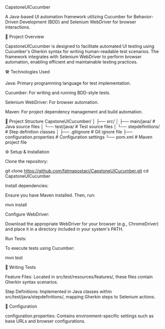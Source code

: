 CapstoneUICucumber

A Java-based UI automation framework utilizing Cucumber for Behavior-Driven Development (BDD) and Selenium WebDriver for browser interactions.

📌 Project Overview

CapstoneUICucumber is designed to facilitate automated UI testing using Cucumber's Gherkin syntax for writing human-readable test scenarios. The framework integrates with Selenium WebDriver to perform browser automation, enabling efficient and maintainable testing practices.

🛠️ Technologies Used

Java: Primary programming language for test implementation.

Cucumber: For writing and running BDD-style tests.

Selenium WebDriver: For browser automation.

Maven: For project dependency management and build automation.


📁 Project Structure
CapstoneUICucumber/
│
├── src/
│   ├── main/java/           # Java source files
│   └── test/java/           # Test source files
│       └── stepdefinitions/ # Step definition classes
│
├── .gitignore               # Git ignore file
├── configuration.properties # Configuration settings
└── pom.xml                  # Maven project file


⚙️ Setup & Installation

Clone the repository:

git clone https://github.com/fatmapostaci/CapstoneUICucumber.git
cd CapstoneUICucumber


Install dependencies:

Ensure you have Maven installed. Then, run:

mvn install


Configure WebDriver:

Download the appropriate WebDriver for your browser (e.g., ChromeDriver) and place it in a directory included in your system's PATH.

Run Tests:

To execute tests using Cucumber:

mvn test

🧪 Writing Tests

Feature Files: Located in src/test/resources/features/, these files contain Gherkin syntax scenarios.

Step Definitions: Implemented in Java classes within src/test/java/stepdefinitions/, mapping Gherkin steps to Selenium actions.

🔧 Configuration

configuration.properties: Contains environment-specific settings such as base URLs and browser configurations.
